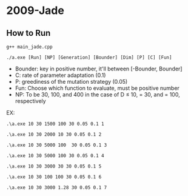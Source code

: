 # 2009-Jade
## How to Run
```g++ main_jade.cpp```

```./a.exe [Run] [NP] [Generation] [Bounder] [Dim] [P] [C] [Fun]```
- Bounder: key in positive number, it'll between [-Bounder, Bounder]
- C: rate of parameter adaptation (0.1)
- P: greediness of the mutation strategy (0.05)
- Fun: Choose which function to evaluate, must be positive number
- NP: To be 30, 100, and 400 in the case of D ≤ 10, = 30, and = 100, respectively

EX:

```.\a.exe 10 30 1500 100 30 0.05 0.1 1 ```

```.\a.exe 10 30 2000 10 30 0.05 0.1 2```

```.\a.exe 10 30 5000 100  30 0.05 0.1 3```

```.\a.exe 10 30 5000 100 30 0.05 0.1 4```

```.\a.exe 10 30 3000 30 30 0.05 0.1 5```

```.\a.exe 10 30 100 100 30 0.05 0.1 6```

```.\a.exe 10 30 3000 1.28 30 0.05 0.1 7```